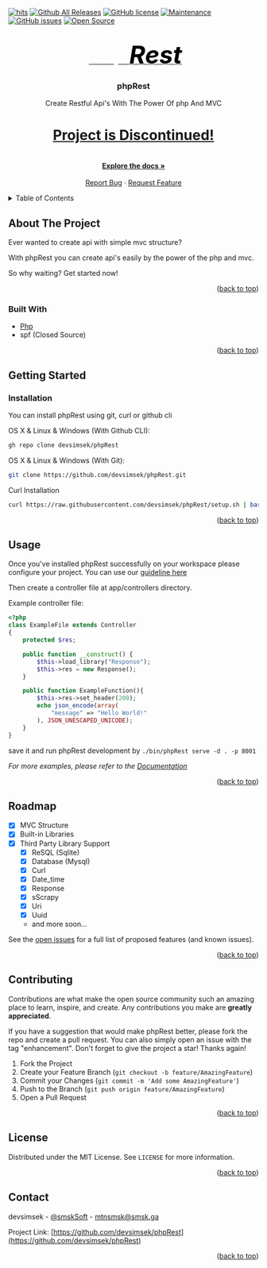 <div id="top"></div>

<!-- Shields -->
[![hits](https://hits.deltapapa.io/github/devsimsek/phpRest.svg)](https://devsimsek.github.io/phpRest)
[![Github All Releases](https://img.shields.io/github/downloads/devsimsek/phpRest/total.svg)]()
[![GitHub license](https://img.shields.io/github/license/Naereen/StrapDown.js.svg)](https://github.com/devsimsek/phpRest/blob/master/LICENSE)
[![Maintenance](https://img.shields.io/badge/Maintained%3F-yes-green.svg)](https://GitHub.com/devsimsek/phpRest/graphs/commit-activity)
[![GitHub issues](https://img.shields.io/github/issues/devsimsek/phpRest.svg)](https://GitHub.com/devsimsek/phpRest/issues/)
[![Open Source](https://badges.frapsoft.com/os/v1/open-source.svg?v=103)](https://github.com/devsimsek/phpRest)



<!-- Logo -->
<br />
<div align="center">
  <a href="https://github.com/devsimsek/phpRest">
    <i style="font-size: 350%;color: white;-webkit-font-smoothing: antialiased;">php<b style="color: black;text-shadow: #fff 0 0 5px;">Rest</b></i>
  </a>

<h3 align="center">phpRest</h3>

  <p align="center">
    Create Restful Api's With The Power Of php And MVC
  <h1><a href='https://github.com/devsimsek/phpRest/issues/3'>Project is Discontinued!</a></h1>
    <br />
    <a href="https://github.com/devsimsek/phpRest"><strong>Explore the docs »</strong></a>
    <br />
    <br />
    <a href="https://github.com/devsimsek/phpRest/issues">Report Bug</a>
    ·
    <a href="https://github.com/devsimsek/phpRest/issues">Request Feature</a>
  </p>
</div>



<!-- TABLE OF CONTENTS -->
<details>
  <summary>Table of Contents</summary>
  <ol>
    <li>
      <a href="#about-the-project">About The Project</a>
      <ul>
        <li><a href="#built-with">Built With</a></li>
      </ul>
    </li>
    <li>
      <a href="#getting-started">Getting Started</a>
      <ul>
        <li><a href="#installation">Installation</a></li>
      </ul>
    </li>
    <li><a href="#usage">Usage</a></li>
    <li><a href="#roadmap">Roadmap</a></li>
    <li><a href="#contributing">Contributing</a></li>
    <li><a href="#license">License</a></li>
    <li><a href="#contact">Contact</a></li>
  </ol>
</details>



<!-- ABOUT THE PROJECT -->

## About The Project

Ever wanted to create api with simple mvc structure?

With phpRest you can create api's easily by the power of the php and mvc.

So why waiting? Get started now!

<p align="right">(<a href="#top">back to top</a>)</p>

### Built With

* [Php](https://php.net/)
* spf (Closed Source)

<p align="right">(<a href="#top">back to top</a>)</p>



<!-- GETTING STARTED -->

## Getting Started

### Installation

You can install phpRest using git, curl or github cli

OS X & Linux & Windows (With Github CLI):

```sh
gh repo clone devsimsek/phpRest
```

OS X & Linux & Windows (With Git):

```sh
git clone https://github.com/devsimsek/phpRest.git
```

Curl Installation

```sh
curl https://raw.githubusercontent.com/devsimsek/phpRest/setup.sh | bash
```

<p align="right">(<a href="#top">back to top</a>)</p>



<!-- USAGE EXAMPLES -->

## Usage

Once you've installed phpRest successfully on your workspace please configure your project. You can use
our [guideline here](https://github.com/devsimsek/phpRest/tree/main/wiki/configuration.md)

Then create a controller file at app/controllers directory.

Example controller file:

```php
<?php
class ExampleFile extends Controller
{
    protected $res;

    public function __construct() {
        $this->load_library("Response");
        $this->res = new Response();
    }

    public function ExampleFunction(){
        $this->res->set_header(200);
        echo json_encode(array(
            "message" => "Hello World!"
        ), JSON_UNESCAPED_UNICODE);
    }
}
```

save it and run phpRest development by ```./bin/phpRest serve -d . -p 8001```

_For more examples, please refer to the [Documentation](https://github.com/devsimsek/phpRest/tree/main/wiki)_

<p align="right">(<a href="#top">back to top</a>)</p>



<!-- ROADMAP -->

## Roadmap

- [x] MVC Structure
- [x] Built-in Libraries
- [x] Third Party Library Support
    - [x] ReSQL (Sqlite)
    - [x] Database (Mysql)
    - [x] Curl
    - [x] Date_time
    - [x] Response
    - [x] sScrapy
    - [x] Uri
    - [x] Uuid
    - and more soon...

See the [open issues](https://github.com/devsimsek/phpRest/issues) for a full list of proposed features (and known
issues).

<p align="right">(<a href="#top">back to top</a>)</p>



<!-- CONTRIBUTING -->

## Contributing

Contributions are what make the open source community such an amazing place to learn, inspire, and create. Any
contributions you make are **greatly appreciated**.

If you have a suggestion that would make phpRest better, please fork the repo and create a pull request. You can also
simply open an issue with the tag "enhancement". Don't forget to give the project a star! Thanks again!

1. Fork the Project
2. Create your Feature Branch (`git checkout -b feature/AmazingFeature`)
3. Commit your Changes (`git commit -m 'Add some AmazingFeature'`)
4. Push to the Branch (`git push origin feature/AmazingFeature`)
5. Open a Pull Request

<p align="right">(<a href="#top">back to top</a>)</p>



<!-- LICENSE -->

## License

Distributed under the MIT License. See `LICENSE` for more information.

<p align="right">(<a href="#top">back to top</a>)</p>



<!-- CONTACT -->

## Contact

devsimsek - [@smskSoft](https://smsk.me) - mtnsmsk@smsk.ga

Project Link: [https://github.com/devsimsek/phpRest](https://github.com/devsimsek/phpRest)

<p align="right">(<a href="#top">back to top</a>)</p>
